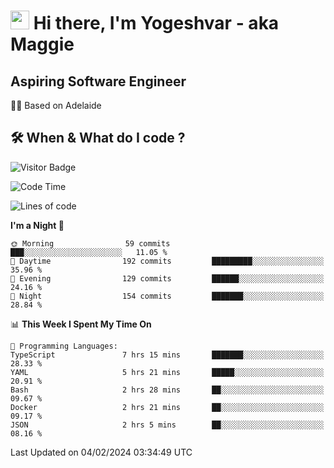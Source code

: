 <h1><img src="https://emojis.slackmojis.com/emojis/images/1531849430/4246/blob-sunglasses.gif?1531849430" width="30"/> Hi there, I'm Yogeshvar - aka Maggie</h1>

## Aspiring Software Engineer
🏂🏻  Based on Adelaide 

## 🛠 When & What do I code ?  

![Visitor Badge](https://visitor-badge.feriirawann.repl.co?username=yogeshvar&repo=yogeshvar&label=Visitors&style=plastic&color=%23457BFF&contentType=svg)

<!--START_SECTION:waka-->
![Code Time](http://img.shields.io/badge/Code%20Time-2%2C667%20hrs%2038%20mins-blue)

![Lines of code](https://img.shields.io/badge/From%20Hello%20World%20I%27ve%20Written-510.0%20thousand%20lines%20of%20code-blue)

**I'm a Night 🦉** 

```text
🌞 Morning                59 commits          ███░░░░░░░░░░░░░░░░░░░░░░   11.05 % 
🌆 Daytime                192 commits         █████████░░░░░░░░░░░░░░░░   35.96 % 
🌃 Evening                129 commits         ██████░░░░░░░░░░░░░░░░░░░   24.16 % 
🌙 Night                  154 commits         ███████░░░░░░░░░░░░░░░░░░   28.84 % 
```


📊 **This Week I Spent My Time On** 

```text
💬 Programming Languages: 
TypeScript               7 hrs 15 mins       ███████░░░░░░░░░░░░░░░░░░   28.33 % 
YAML                     5 hrs 21 mins       █████░░░░░░░░░░░░░░░░░░░░   20.91 % 
Bash                     2 hrs 28 mins       ██░░░░░░░░░░░░░░░░░░░░░░░   09.67 % 
Docker                   2 hrs 21 mins       ██░░░░░░░░░░░░░░░░░░░░░░░   09.17 % 
JSON                     2 hrs 5 mins        ██░░░░░░░░░░░░░░░░░░░░░░░   08.16 % 
```


 Last Updated on 04/02/2024 03:34:49 UTC
<!--END_SECTION:waka-->

